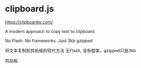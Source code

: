 # clipboard.js  


https://clipboardjs.com/  



A modern approach to copy text to clipboard

No Flash. No frameworks. Just 3kb gzipped



将文本复制到剪贴板的现代方法 无Flash, 没有框架。gzipped只是3kb 



剪贴板  


